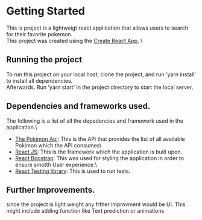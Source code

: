 # Getting Started 

This is project is a lightweigt react application that allows users to search for their favorite pokemon.\
This project was created using the [Create React App](https://github.com/facebook/create-react-app). \

## Running the project

To run this project on your local host, clone the project, and run 'yarn install' to install all dependencies.\
Afterwards. Run 'yarn start' in the project directory to start the local server.


## Dependencies and frameworks used.
The following is a list of all the depedencies and framework used in the application.\
* [The Pokimon Api](https://pokeapi.co/): This is the APi that provides the list of all available Pokimon which the API consumes\
* [React JS](https://reactjs.org/): This is the framework which the application is built upon.
* [React Boostrap](https://react-bootstrap.github.io/): This was used for styling the application in order to ensure smotth User experience.\
* [React Testing library](https://testing-library.com/docs/react-testing-library/intro/): This is used to run tests.

## Further Improvements.
since the project is light weight any frther improvment would be UI. This might include adding function like Text prediction or animations


